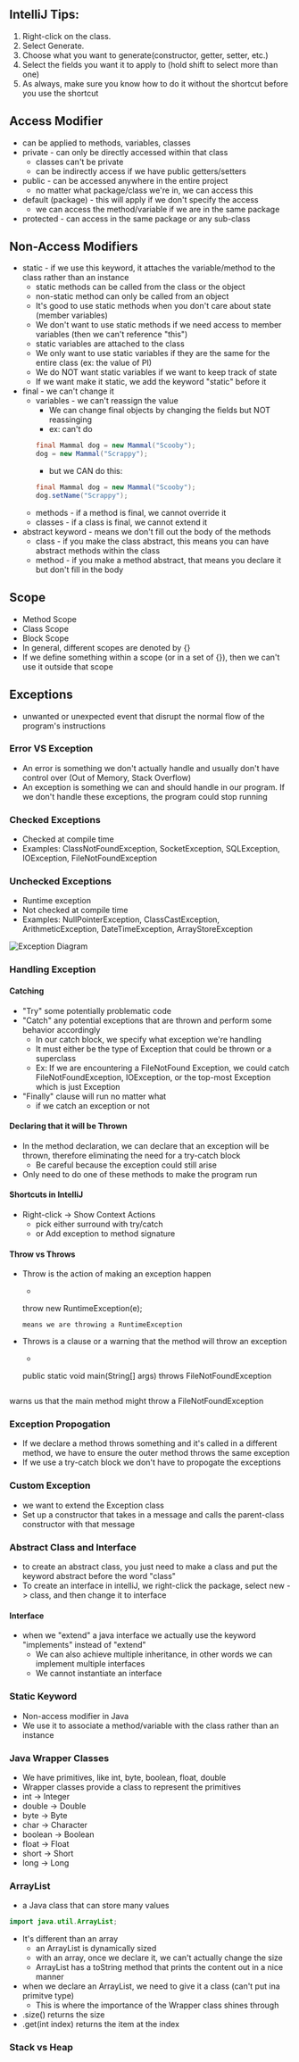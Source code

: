 ## IntelliJ Tips:
1. Right-click on the class.
2. Select Generate.
3. Choose what you want to generate(constructor, getter, setter, etc.)
4. Select the fields you want it to apply to (hold shift to select more than one)
5. As always, make sure you know how to do it without the shortcut before you use the shortcut

## Access Modifier
- can be applied to methods, variables, classes
- private - can only be directly accessed within that class
    - classes can't be private
    - can be indirectly access if we have public getters/setters
- public - can be accessed anywhere in the entire project
    - no matter what package/class we're in, we can access this
- default (package) - this will apply if we don't specify the access
    - we can access the method/variable if we are in the same package
- protected - can access in the same package or any sub-class


## Non-Access Modifiers
- static - if we use this keyword, it attaches the variable/method to the class rather than an instance
    - static methods can be called from the class or the object
    - non-static method can only be called from an object
    - It's good to use static methods when you don't care about state (member variables)
    - We don't want to use static methods if we need access to member variables (then we can't reference "this")
    - static variables are attached to the class
    - We only want to use static variables if they are the same for the entire class (ex: the value of PI)
    - We do NOT want static variables if we want to keep track of state
    - If we want make it static, we add the keyword "static" before it
- final - we can't change it
    - variables - we can't reassign the value
        - We can change final objects by changing the fields but NOT reassinging
        - ex: can't do
        ```java
        final Mammal dog = new Mammal("Scooby");
        dog = new Mammal("Scrappy");
        ```
        - but we CAN do this:
        ```java
        final Mammal dog = new Mammal("Scooby");
        dog.setName("Scrappy");
        ```
    - methods - if a method is final, we cannot override it
    - classes - if a class is final, we cannot extend it
- abstract keyword - means we don't fill out the body of the methods
    - class - if you make the class abstract, this means you can have abstract methods within the class
    - method - if you make a method abstract, that means you declare it but don't fill in the body


## Scope
- Method Scope
- Class Scope
- Block Scope
- In general, different scopes are denoted by {}
- If we define something within a scope (or in a set of {}), then we can't use it outside that scope

## Exceptions
- unwanted or unexpected event that disrupt the normal flow of the program's instructions

### Error VS Exception
- An error is something we don't actually handle and usually don't have control over (Out of Memory, Stack Overflow)
- An exception is something we can and should handle in our program. If we don't handle these exceptions, the program could stop running

### Checked Exceptions
- Checked at compile time
- Examples: ClassNotFoundException, SocketException, SQLException, IOException, FileNotFoundException

### Unchecked Exceptions
- Runtime exception
- Not checked at compile time
- Examples: NullPointerException, ClassCastException, ArithmeticException, DateTimeException, ArrayStoreException

![Exception Diagram](https://media.geeksforgeeks.org/wp-content/uploads/Exception-in-java1.png)


### Handling Exception
#### Catching
- "Try" some potentially problematic code
- "Catch" any potential exceptions that are thrown and perform some behavior accordingly
    - In our catch block, we specify what exception we're handling
    - It must either be the type of Exception that could be thrown or a superclass
    - Ex: If we are encountering a FileNotFound Exception, we could catch FileNotFoundException, IOException, or the top-most Exception which is just Exception
- "Finally" clause will run no matter what
    - if we catch an exception or not
#### Declaring that it will be Thrown
- In the method declaration, we can declare that an exception will be thrown, therefore eliminating the need for a try-catch block
    - Be careful because the exception could still arise
- Only need to do one of these methods to make the program run

#### Shortcuts in IntelliJ
- Right-click -> Show Context Actions
    - pick either surround with try/catch
    - or Add exception to method signature

#### Throw vs Throws
- Throw is the action of making an exception happen
    - ```java
    throw new RuntimeException(e);
    ```
    means we are throwing a RuntimeException
- Throws is a clause or a warning that the method will throw an exception
    - ```java
    public static void main(String[] args) throws FileNotFoundException
    ```
warns us that the main method might throw a FileNotFoundException

### Exception Propogation
- If we declare a method throws something and it's called in a different method, we have to ensure the outer method throws the same exception
- If we use a try-catch block we don't have to propogate the exceptions

### Custom Exception
- we want to extend the Exception class
- Set up a constructor that takes in a message and calls the parent-class constructor with that message

### Abstract Class and Interface
- to create an abstract class, you just need to make a class and put the keyword abstract before the word "class"
- To create an interface in intelliJ, we right-click the package, select new -> class, and then change it to interface
#### Interface
- when we "extend" a java interface we actually use the keyword "implements" instead of "extend"
    - We can also achieve multiple inheritance, in other words we can implement multiple interfaces
    - We cannot instantiate an interface


### Static Keyword
- Non-access modifier in Java
- We use it to associate a method/variable with the class rather than an instance

### Java Wrapper Classes
- We have primitives, like int, byte, boolean, float, double
- Wrapper classes provide a class to represent the primitives
- int -> Integer
- double -> Double
- byte -> Byte
- char -> Character
- boolean -> Boolean
- float -> Float
- short -> Short
- long -> Long

### ArrayList
- a Java class that can store many values
```java
import java.util.ArrayList;
```
- It's different than an array
    - an ArrayList is dynamically sized
    - with an array, once we declare it, we can't actually change the size
    - ArrayList has a toString method that prints the content out in a nice manner
- when we declare an ArrayList, we need to give it a class (can't put ina primitve type)
    - This is where the importance of the Wrapper class shines through
- .size() returns the size
- .get(int index) returns the item at the index

### Stack vs Heap

